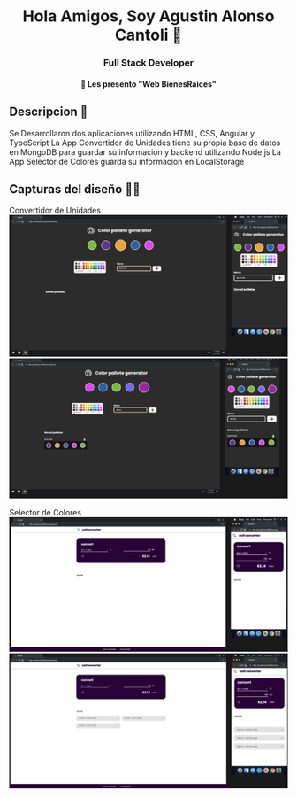 
<h1 align="center">Hola Amigos, Soy Agustin Alonso Cantoli 👋</h1>
<h3 align="center">Full Stack Developer</h3>

<h4 align="center">🔭 Les presento "Web BienesRaices"</h4>

## Descripcion 📖

Se Desarrollaron dos aplicaciones utilizando HTML, CSS, Angular y TypeScript
La App Convertidor de Unidades tiene su propia base de datos en MongoDB para guardar su informacion y backend utilizando Node.js
La App Selector de Colores guarda su informacion en LocalStorage

## Capturas del diseño 👨‍💻

Convertidor de Unidades
![Image text](https://github.com/agustinalonsocantoli/OXYGEN/blob/main/ImgApps/SelectorColores1.png)
![Image text](https://github.com/agustinalonsocantoli/OXYGEN/blob/main/ImgApps/SelectorColores2.png)

Selector de Colores
![Image text](https://github.com/agustinalonsocantoli/OXYGEN/blob/main/ImgApps/ConvertidorUnidades1.png)
![Image text](https://github.com/agustinalonsocantoli/OXYGEN/blob/main/ImgApps/ConvertidorUnidades2.png)
